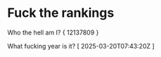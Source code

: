 # Fuck the rankings

Who the hell am I?
{ 12137809 }

What fucking year is it?
[ 2025-03-20T07:43:20Z ]
